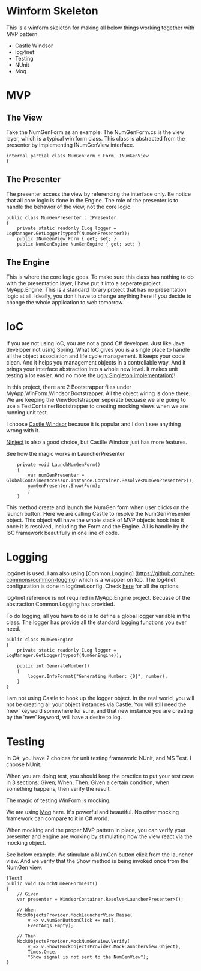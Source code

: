 # Winform Skeleton

This is a winform skeleton for making all below things working together with MVP pattern.
* Castle Windsor
* log4net
* Testing
 * NUnit
 * Moq

# MVP

## The View
Take the NumGenForm as an example.  The NumGenForm.cs is the view layer, which is a typical win form class.  This class is abstracted from the presenter by implementing INumGenView interface.
```
internal partial class NumGenForm : Form, INumGenView
{
```

## The Presenter
The presenter access the view by referencing the interface only.  Be notice that all core logic is done in the Engine.  The role of the presenter is to handle the behavior of the view, not the core logic.

```
public class NumGenPresenter : IPresenter
{
	private static readonly ILog logger = LogManager.GetLogger(typeof(NumGenPresenter));
	public INumGenView Form { get; set; }
	public NumGenEngine NumGenEngine { get; set; }
```

## The Engine
This is where the core logic goes.  To make sure this class has nothing to do with the presentation layer, I have put it into a seperate project MyApp.Engine.  This is a standard library project that has no presentation logic at all.  Ideally, you don't have to change anything here if you decide to change the whole application to web tomorrow.

# IoC
If you are not using IoC, you are not a good C# developer.  Just like Java developer not using Spring.  What IoC gives you is a single place to handle all the object association and life cycle management.  It keeps your code clean.  And it helps you management objects in a controllable way.  And it brings your interface abstraction into a whole new level.  It makes unit testing a lot easier.  And no more the [ugly Singleton implementation](https://msdn.microsoft.com/en-us/library/ff650316.aspx))!

In this project, there are 2 Bootstrapper files under MyApp.WinForm.Windsor.Bootstrapper.  All the object wiring is done there.  We are keeping the ViewBootstrapper seperate becuase we are going to use a TestContainerBootstrapper to creating mocking views when we are running unit test.

I choose [Castle Windsor](http://www.castleproject.org/projects/windsor/) because it is popular and I don't see anything wrong with it.

[Ninject](http://www.ninject.org/) is also a good choice, but Castlle Windsor just has more features.

See how the magic works in LauncherPresenter
```   
    private void LaunchNumGenForm()
    {
        var numGenPresenter = GlobalContainerAccessor.Instance.Container.Resolve<NumGenPresenter>();
        numGenPresenter.Show(Form);
        }
    }
```
This method create and launch the NumGen form when user clicks on the launch button.
Here we are calling Castle to resolve the NumGenPresenter object.  This object will have the whole stack of MVP objects hook into it once it is resolved, including the Form and the Engine.  All is handle by the IoC framework beautifully in one line of code.

# Logging
log4net is used.  I am also using [Common.Logging] (https://github.com/net-commons/common-logging) which is a wrapper on top.
The log4net configuration is done in log4net.config.  Check [here](https://logging.apache.org/log4net/release/manual/configuration.html) for all the options.

log4net reference is not required in MyApp.Engine project.  Becuase of the abstraction Common.Logging has provided.

To do logging, all you have to do is to define a global logger variable in the class.  The logger has provide all the standard logging functions you ever need.

```
public class NumGenEngine
{
    private static readonly ILog logger = LogManager.GetLogger(typeof(NumGenEngine));

    public int GenerateNumber()
    {
        logger.InfoFormat("Generating Number: {0}", number);
    }
}
```

I am not using Castle to hook up the logger object.  In the real world, you will not be creating all your object instances via Castle.  You wlll still need the 'new' keyword somewhere for sure, and that new instance you are creating by the 'new' keyword, will have a desire to log.

# Testing
In C#, you have 2 choices for unit testing framework: NUnit, and MS Test.  I choose NUnit.

When you are doing test, you should keep the practice to put your test case in 3 sections: Given, When, Then.  Given a certain condition, when something happens, then verify the result.

The magic of testing WinForm is mocking.

We are using [Moq](https://github.com/Moq/moq4/wiki/Quickstart) here.  It's powerful and beautiful.  No other mocking framework can compare to it in C# world.

When mocking and the proper MVP pattern in place, you can verify your presenter and engine are working by stimulating how the view react via the mocking object.

See below example.  We stimulate a NumGen button click from the launcher view.  And we verify that the Show method is being invoked once from the NumGen view.

```
[Test]
public void LaunchNumGenFormTest()
{
    // Given
    var presenter = WindsorContainer.Resolve<LauncherPresenter>();

    // When
    MockObjectsProvider.MockLauncherView.Raise(
        v => v.NumGenButtonClick += null, 
        EventArgs.Empty);

    // Then
    MockObjectsProvider.MockNumGenView.Verify(
        v => v.Show(MockObjectsProvider.MockLauncherView.Object), 
        Times.Once, 
        "Show signal is not sent to the NumGenView");
}
